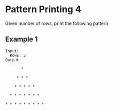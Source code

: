 # Pattern Printing 4

Given number of rows, print the following pattern

## Example 1

```
Input:
  Rows: 5
Output:

       *

     * * *

    * * * * *

  * * * * * * *

* * * * * * * * *


```
